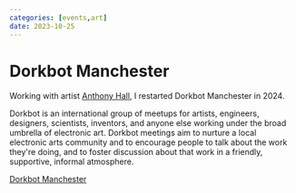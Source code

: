 ```yaml
---
categories: [events,art]
date: 2023-10-25
---
```


# Dorkbot Manchester  

Working with artist [Anthony Hall](https://antonyhall.net/blog/), I restarted Dorkbot Manchester in 2024.

Dorkbot is an international group of meetups for artists, engineers, designers, scientists, inventors, and anyone else working under the broad umbrella of electronic art. Dorkbot meetings aim to nurture a local electronic arts community and to encourage people to talk about the work they're doing, and to foster discussion about that work in a friendly, supportive, informal atmosphere.

[Dorkbot Manchester](http://dorkbotmcr.org/)